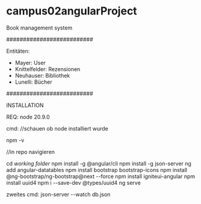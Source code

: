 # campus02angularProject
Book management system

##########################

Entitäten:

- Mayer: User
- Knittelfelder: Rezensionen
- Neuhauser: Bibliothek
- Lunelli: Bücher

##########################

INSTALLATION

REQ:
node 20.9.0

cmd:
//schauen ob node installiert wurde

npm -v 

//in repo navigieren

cd *working folder*
npm install -g @angular/cli
npm install -g json-server
ng add angular-datatables
npm install bootstrap bootstrap-icons
npm install @ng-bootstrap/ng-bootstrap@next --force
npm install igniteui-angular
npm install uuid4
npm i --save-dev @types/uuid4
ng serve

zweites cmd:
json-server --watch db.json
